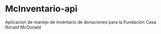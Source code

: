 # McInventario-api
Aplicacion de manejo de inventario de donaciones para la Fundación Casa Ronald McDonald
